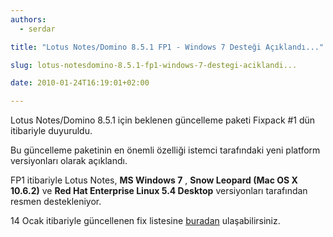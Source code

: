 ```yaml
---
authors:
  - serdar

title: "Lotus Notes/Domino 8.5.1 FP1 - Windows 7 Desteği Açıklandı..."

slug: lotus-notesdomino-8.5.1-fp1-windows-7-destegi-aciklandi...

date: 2010-01-24T16:19:01+02:00

---
```


Lotus Notes/Domino 8.5.1 için beklenen güncelleme paketi Fixpack #1 dün itibariyle duyuruldu.

Bu güncelleme paketinin en önemli özelliği istemci tarafındaki yeni platform versiyonları olarak açıklandı.

FP1 itibariyle Lotus Notes, **MS Windows 7** , **Snow Leopard (Mac OS X 10.6.2)** ve **Red Hat Enterprise Linux 5.4 Desktop** versiyonları tarafından resmen destekleniyor.

14 Ocak itibariyle güncellenen fix listesine [buradan](http://www-10.lotus.com/ldd/r5fixlist.nsf/8d1c0550e6242b69852570c900549a74/925d2850d5226740852576ab006ba028?OpenDocument) ulaşabilirsiniz.
